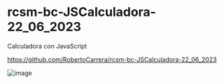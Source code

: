# rcsm-bc-JSCalculadora-22_06_2023

Calculadora con JavaScript

https://github.com/RobertoCarrera/rcsm-bc-JSCalculadora-22_06_2023

![image](https://github.com/RobertoCarrera/rcsm-bc-JSCalculadora-22_06_2023/assets/24571167/790eec82-f9b5-465d-ba1b-86261fbea1c4)

